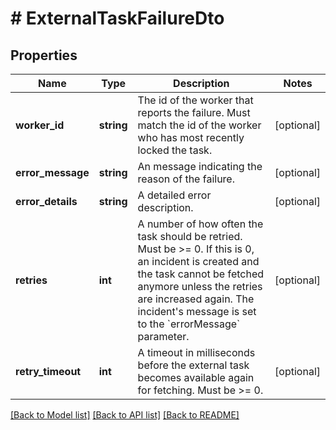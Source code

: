 # # ExternalTaskFailureDto

## Properties

Name | Type | Description | Notes
------------ | ------------- | ------------- | -------------
**worker_id** | **string** | The id of the worker that reports the failure. Must match the id of the worker who has most recently locked the task. | [optional] 
**error_message** | **string** | An message indicating the reason of the failure. | [optional] 
**error_details** | **string** | A detailed error description. | [optional] 
**retries** | **int** | A number of how often the task should be retried. Must be &gt;&#x3D; 0. If this is 0, an incident is created and the task cannot be fetched anymore unless the retries are increased again. The incident&#39;s message is set to the &#x60;errorMessage&#x60; parameter. | [optional] 
**retry_timeout** | **int** | A timeout in milliseconds before the external task becomes available again for fetching. Must be &gt;&#x3D; 0. | [optional] 

[[Back to Model list]](../../README.md#documentation-for-models) [[Back to API list]](../../README.md#documentation-for-api-endpoints) [[Back to README]](../../README.md)


